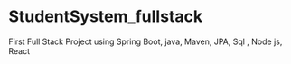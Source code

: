 # StudentSystem_fullstack

First Full Stack  Project using  Spring Boot, java, Maven, JPA, Sql , Node js, React
